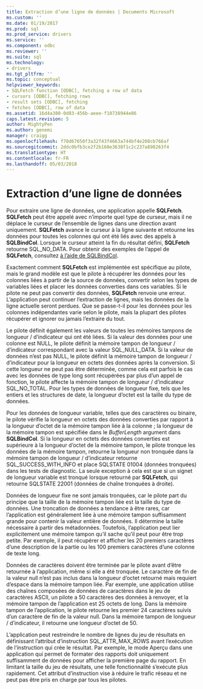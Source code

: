 ```yaml
---
title: Extraction d’une ligne de données | Documents Microsoft
ms.custom: ''
ms.date: 01/19/2017
ms.prod: sql
ms.prod_service: drivers
ms.service: ''
ms.component: odbc
ms.reviewer: ''
ms.suite: sql
ms.technology:
- drivers
ms.tgt_pltfrm: ''
ms.topic: conceptual
helpviewer_keywords:
- SQLFetch function [ODBC], fetching a row of data
- cursors [ODBC], fetching rows
- result sets [ODBC], fetching
- fetches [ODBC], row of data
ms.assetid: 16d4a380-0d83-456b-aeee-f10738944e86
caps.latest.revision: 5
author: MightyPen
ms.author: genemi
manager: craigg
ms.openlocfilehash: f70d67650f3a32f43f4663a744bf4e208cb766af
ms.sourcegitcommit: 2ddc0bfb3ce2f2b160e3638f1c2c237a898263f4
ms.translationtype: HT
ms.contentlocale: fr-FR
ms.lasthandoff: 05/03/2018
---
```

# <a name="fetching-a-row-of-data"></a>Extraction d’une ligne de données
Pour extraire une ligne de données, une application appelle **SQLFetch**. **SQLFetch** peut être appelé avec n’importe quel type de curseur, mais il ne déplace le curseur de l’ensemble de lignes dans une direction avant uniquement. **SQLFetch** avance le curseur à la ligne suivante et retourne les données pour toutes les colonnes qui ont été liés avec des appels à **SQLBindCol**. Lorsque le curseur atteint la fin du résultat défini, **SQLFetch** retourne SQL_NO_DATA. Pour obtenir des exemples de l’appel de **SQLFetch**, consultez [à l’aide de SQLBindCol](../../../odbc/reference/develop-app/using-sqlbindcol.md).  
  
 Exactement comment **SQLFetch** est implémentée est spécifique au pilote, mais le grand modèle est que le pilote à récupérer les données pour les colonnes liées à partir de la source de données, convertir selon les types de variables liées et placer les données converties dans ces variables. Si le pilote ne peut pas convertir des données, **SQLFetch** renvoie une erreur. L’application peut continuer l’extraction de lignes, mais les données de la ligne actuelle seront perdues. Que se passe-t-il pour les données pour les colonnes indépendantes varie selon le pilote, mais la plupart des pilotes récupérer et ignorer ou jamais l’extraire du tout.  
  
 Le pilote définit également les valeurs de toutes les mémoires tampons de longueur / d’indicateur qui ont été liées. Si la valeur des données pour une colonne est NULL, le pilote définit la mémoire tampon de longueur / d’indicateur correspondant avec la valeur SQL_NULL_DATA. Si la valeur de données n’est pas NULL, le pilote définit la mémoire tampon de longueur / d’indicateur pour la longueur en octets des données après la conversion. Si cette longueur ne peut pas être déterminée, comme cela est parfois le cas avec les données de type long sont récupérées par plus d’un appel de fonction, le pilote affecte la mémoire tampon de longueur / d’indicateur SQL_NO_TOTAL. Pour les types de données de longueur fixe, tels que les entiers et les structures de date, la longueur d’octet est la taille du type de données.  
  
 Pour les données de longueur variable, telles que des caractères ou binaire, le pilote vérifie la longueur en octets des données converties par rapport à la longueur d’octet de la mémoire tampon liée à la colonne ; la longueur de la mémoire tampon est spécifiée dans le *BufferLength* argument dans **SQLBindCol**. Si la longueur en octets des données converties est supérieure à la longueur d’octet de la mémoire tampon, le pilote tronque les données de la mémoire tampon, retourne la longueur non tronquée dans la mémoire tampon de longueur / d’indicateur retourne SQL_SUCCESS_WITH_INFO et place SQLSTATE 01004 (données tronquées) dans les tests de diagnostic. La seule exception à cela est que si un signet de longueur variable est tronqué lorsque retourné par **SQLFetch**, qui retourne SQLSTATE 22001 (données de chaîne tronquées à droite).  
  
 Données de longueur fixe ne sont jamais tronquées, car le pilote part du principe que la taille de la mémoire tampon liée est la taille du type de données. Une troncation de données a tendance à être rares, car l’application est généralement liée à une mémoire tampon suffisamment grande pour contenir la valeur entière de données. Il détermine la taille nécessaire à partir des métadonnées. Toutefois, l’application peut lier explicitement une mémoire tampon qu’il sache qu’il peut pour être trop petite. Par exemple, il peut récupérer et afficher les 20 premiers caractères d’une description de la partie ou les 100 premiers caractères d’une colonne de texte long.  
  
 Données de caractères doivent être terminée par le pilote avant d’être retournée à l’application, même si elle a été tronquée. Le caractère de fin de la valeur null n’est pas inclus dans la longueur d’octet retourné mais requiert d’espace dans la mémoire tampon liée. Par exemple, une application utilise des chaînes composées de données de caractères dans le jeu de caractères ASCII, un pilote a 50 caractères des données à renvoyer, et la mémoire tampon de l’application est 25 octets de long. Dans la mémoire tampon de l’application, le pilote retourne les premier 24 caractères suivis d’un caractère de fin de la valeur null. Dans la mémoire tampon de longueur / d’indicateur, il retourne une longueur d’octet de 50.  
  
 L’application peut restreindre le nombre de lignes du jeu de résultats en définissant l’attribut d’instruction SQL_ATTR_MAX_ROWS avant l’exécution de l’instruction qui crée le résultat. Par exemple, le mode Aperçu dans une application qui permet de formater des rapports doit uniquement suffisamment de données pour afficher la première page du rapport. En limitant la taille du jeu de résultats, une telle fonctionnalité s’exécute plus rapidement. Cet attribut d’instruction vise à réduire le trafic réseau et ne peut pas être pris en charge par tous les pilotes.
